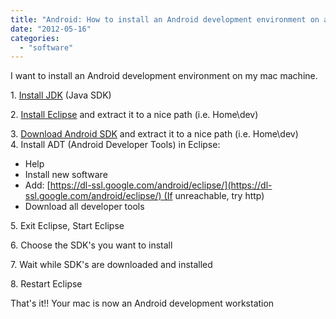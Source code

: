 ```yaml
---
title: "Android: How to install an Android development environment on a mac"
date: "2012-05-16"
categories: 
  - "software"
---
```


I want to install an Android development environment on my mac machine.  

  

1\. [Install JDK](http://www.oracle.com/technetwork/java/javase/downloads/jdk-7u4-downloads-1591156.html) (Java SDK)

2\. [Install Eclipse](http://eclipse.org/downloads/packages/eclipse-ide-java-developers/indigosr2) and extract it to a nice path (i.e. Home\\dev)

3\. [Download Android SDK](http://developer.android.com/sdk/index.html) and extract it to a nice path (i.e. Home\\dev)  
4\. Install ADT (Android Developer Tools) in Eclipse:  

- Help
- Install new software
- Add: [https://dl-ssl.google.com/android/eclipse/](https://dl-ssl.google.com/android/eclipse/) (If unreachable, try http)
- Download all developer tools

5\. Exit Eclipse, Start Eclipse

6\. Choose the SDK's you want to install

7\. Wait while SDK's are downloaded and installed

8\. Restart Eclipse  
  
That's it!! Your mac is now an Android development workstation
